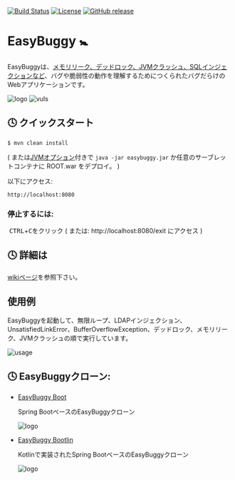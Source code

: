 [![Build Status](https://travis-ci.org/k-tamura/easybuggy.svg?branch=master)](https://travis-ci.org/k-tamura/easybuggy)
[![License](https://img.shields.io/badge/License-Apache%202.0-blue.svg)](https://opensource.org/licenses/Apache-2.0)
[![GitHub release](https://img.shields.io/github/release/k-tamura/easybuggy.svg)](https://github.com/k-tamura/easybuggy/releases/latest)

EasyBuggy :baby_symbol:
=

EasyBuggyは、[メモリリーク、デッドロック、JVMクラッシュ、SQLインジェクションなど](https://github.com/k-tamura/easybuggy/wiki)、バグや脆弱性の動作を理解するためにつくられたバグだらけのWebアプリケーションです。

![logo](https://github.com/k-tamura/easybuggy/blob/master/src/main/webapp/images/easybuggy.png)
![vuls](https://github.com/k-tamura/test/blob/master/bugs.png)

:clock4: クイックスタート
-

    $ mvn clean install

( または[JVMオプション](https://github.com/k-tamura/easybuggy/blob/master/pom.xml#L204)付きで ``` java -jar easybuggy.jar ``` か任意のサーブレットコンテナに ROOT.war をデプロイ。 )

以下にアクセス:

    http://localhost:8080


### 停止するには:

  <kbd>CTRL</kbd>+<kbd>C</kbd>をクリック ( または: http://localhost:8080/exit にアクセス )
  

:clock4: 詳細は
-
   
[wikiページ](https://github.com/k-tamura/easybuggy/wiki)を参照下さい。

使用例
-

EasyBuggyを起動して、無限ループ、LDAPインジェクション、UnsatisfiedLinkError、BufferOverflowException、デッドロック、メモリリーク、JVMクラッシュの順で実行しています。

![usage](https://github.com/k-tamura/test/blob/master/demo_eb_ja.gif)

:clock4: EasyBuggyクローン:
-
* [EasyBuggy Boot](https://github.com/k-tamura/easybuggy4sb)

  Spring BootベースのEasyBuggyクローン

  ![logo](https://raw.githubusercontent.com/wiki/k-tamura/easybuggy/images/mov_ebsb.gif)

* [EasyBuggy Bootlin](https://github.com/k-tamura/easybuggy4kt)

  Kotlinで実装されたSpring BootベースのEasyBuggyクローン

  ![logo](https://raw.githubusercontent.com/wiki/k-tamura/easybuggy/images/mov_ebkt.gif)
